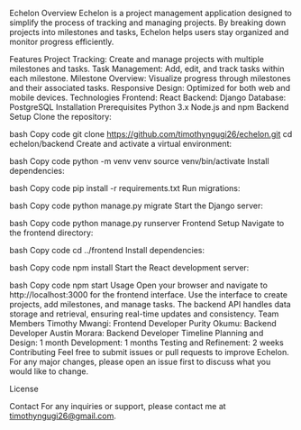Echelon
Overview
Echelon is a project management application designed to simplify the process of tracking and managing projects. By breaking down projects into milestones and tasks, Echelon helps users stay organized and monitor progress efficiently.


Features
Project Tracking: Create and manage projects with multiple milestones and tasks.
Task Management: Add, edit, and track tasks within each milestone.
Milestone Overview: Visualize progress through milestones and their associated tasks.
Responsive Design: Optimized for both web and mobile devices.
Technologies
Frontend: React
Backend: Django
Database: PostgreSQL
Installation
Prerequisites
Python 3.x
Node.js and npm
Backend Setup
Clone the repository:

bash
Copy code
git clone https://github.com/timothyngugi26/echelon.git
cd echelon/backend
Create and activate a virtual environment:

bash
Copy code
python -m venv venv
source venv/bin/activate
Install dependencies:

bash
Copy code
pip install -r requirements.txt
Run migrations:

bash
Copy code
python manage.py migrate
Start the Django server:

bash
Copy code
python manage.py runserver
Frontend Setup
Navigate to the frontend directory:

bash
Copy code
cd ../frontend
Install dependencies:

bash
Copy code
npm install
Start the React development server:

bash
Copy code
npm start
Usage
Open your browser and navigate to http://localhost:3000 for the frontend interface.
Use the interface to create projects, add milestones, and manage tasks.
The backend API handles data storage and retrieval, ensuring real-time updates and consistency.
Team Members
Timothy Mwangi: Frontend Developer
Purity Okumu: Backend Developer
Austin Morara: Backend Developer
Timeline
Planning and Design: 1 month
Development: 1 months
Testing and Refinement: 2 weeks
Contributing
Feel free to submit issues or pull requests to improve Echelon. For any major changes, please open an issue first to discuss what you would like to change.

License


Contact
For any inquiries or support, please contact me at timothyngugi26@gmail.com.
